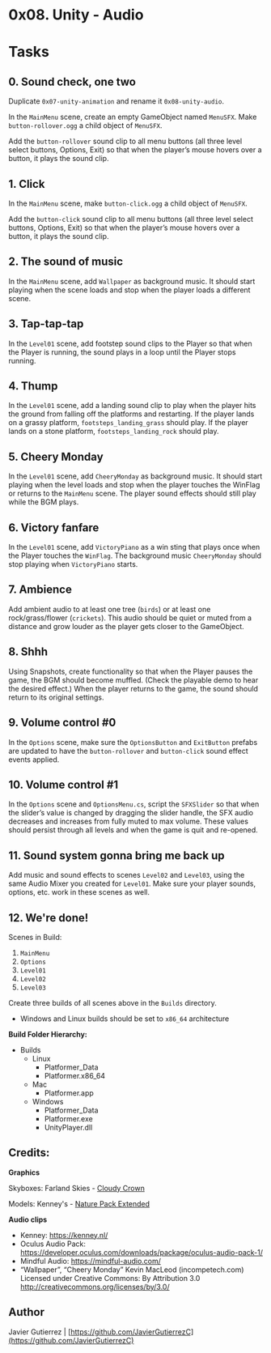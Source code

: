 # 0x08. Unity - Audio

# Tasks

## 0. Sound check, one two 
Duplicate ```0x07-unity-animation``` and rename it ```0x08-unity-audio```.

In the ```MainMenu``` scene, create an empty GameObject named ```MenuSFX```. Make ```button-rollover.ogg``` a child object of ```MenuSFX```.

Add the ```button-rollover``` sound clip to all menu buttons (all three level select buttons, Options, Exit) so that when the player’s mouse hovers over a button, it plays the sound clip.
          
## 1. Click
In the ```MainMenu``` scene, make ```button-click.ogg``` a child object of ```MenuSFX```.

Add the ```button-click``` sound clip to all menu buttons (all three level select buttons, Options, Exit) so that when the player’s mouse hovers over a button, it plays the sound clip.

## 2. The sound of music 
In the ```MainMenu``` scene, add ```Wallpaper``` as background music. It should start playing when the scene loads and stop when the player loads a different scene.

## 3. Tap-tap-tap
In the ```Level01``` scene, add footstep sound clips to the Player so that when the Player is running, the sound plays in a loop until the Player stops running.

## 4. Thump 
In the ```Level01``` scene, add a landing sound clip to play when the player hits the ground from falling off the platforms and restarting. If the player lands on a grassy platform, ```footsteps_landing_grass``` should play. If the player lands on a stone platform, ```footsteps_landing_rock``` should play.

## 5. Cheery Monday
In the ```Level01``` scene, add ```CheeryMonday``` as background music. It should start playing when the level loads and stop when the player touches the WinFlag or returns to the ```MainMenu``` scene. The player sound effects should still play while the BGM plays.

## 6. Victory fanfare
In the ```Level01``` scene, add ```VictoryPiano``` as a win sting that plays once when the Player touches the ```WinFlag```. The background music ```CheeryMonday``` should stop playing when ```VictoryPiano``` starts.

## 7. Ambience 
Add ambient audio to at least one tree (```birds```) or at least one rock/grass/flower (```crickets```). This audio should be quiet or muted from a distance and grow louder as the player gets closer to the GameObject.

## 8. Shhh
Using Snapshots, create functionality so that when the Player pauses the game, the BGM should become muffled. (Check the playable demo to hear the desired effect.) When the player returns to the game, the sound should return to its original settings.

## 9. Volume control #0 
In the ```Options``` scene, make sure the ```OptionsButton``` and ```ExitButton``` prefabs are updated to have the ```button-rollover``` and ```button-click``` sound effect events applied.

## 10. Volume control #1
In the ```Options``` scene and ```OptionsMenu.cs```, script the ```SFXSlider``` so that when the slider’s value is changed by dragging the slider handle, the SFX audio decreases and increases from fully muted to max volume. These values should persist through all levels and when the game is quit and re-opened.

## 11. Sound system gonna bring me back up
Add music and sound effects to scenes ```Level02``` and ```Level03```, using the same Audio Mixer you created for ```Level01```. Make sure your player sounds, options, etc. work in these scenes as well.

## 12. We're done! 
Scenes in Build:

1. ```MainMenu```
2. ```Options```
3. ```Level01```
4. ```Level02```
5. ```Level03```

Create three builds of all scenes above in the ```Builds``` directory.

* Windows and Linux builds should be set to ```x86_64``` architecture

**Build Folder Hierarchy:**

* Builds
  * Linux
    * Platformer_Data
    * Platformer.x86_64
  * Mac
    * Platformer.app
  * Windows
    * Platformer_Data
    * Platformer.exe
    * UnityPlayer.dll



## Credits:

**Graphics**

Skyboxes: Farland Skies - [Cloudy Crown](https://assetstore.unity.com/packages/2d/textures-materials/sky/farland-skies-cloudy-crown-60004)

Models: Kenney's - [Nature Pack Extended](https://kenney.nl/assets/nature-pack-extended)

**Audio clips**

* Kenney: https://kenney.nl/
* Oculus Audio Pack: https://developer.oculus.com/downloads/package/oculus-audio-pack-1/
* Mindful Audio: https://mindful-audio.com/
* “Wallpaper”, “Cheery Monday” Kevin MacLeod (incompetech.com)
Licensed under Creative Commons: By Attribution 3.0
http://creativecommons.org/licenses/by/3.0/

## Author

Javier Gutierrez  | [https://github.com/JavierGutierrezC](https://github.com/JavierGutierrezC)